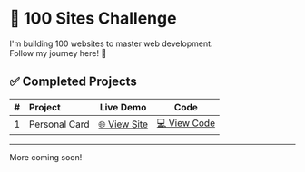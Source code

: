 # 💯 100 Sites Challenge

I'm building 100 websites to master web development.  
Follow my journey here! 🚀

## ✅ Completed Projects

| # | Project | Live Demo | Code |
|:-:|:--------|:---------:|:----:|
| 1 | Personal Card | [🌐 View Site](https://taxallus.github.io/100-sites-challenge/site-1/) | [💻 View Code](https://github.com/Taxallus/100-sites-challenge/tree/main/site-1) |

---

More coming soon!
